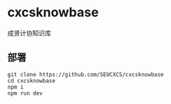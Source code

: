 # cxcsknowbase
成贤计协知识库


## 部署

```
git clone https://github.com/SEUCXCS/cxcsknowbase
cd cxcsknowbase
npm i
npm run dev
```